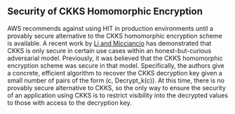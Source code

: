 ## Security of CKKS Homomorphic Encryption

AWS recommends against using HIT in production environments until a provably secure alternative to the CKKS homomorphic encryption scheme is available. A recent work by [Li and Micciancio](https://eprint.iacr.org/2020/1533) has demonstrated that CKKS is only secure in certain use cases within an honest-but-curious adversarial model. Previously, it was believed that the CKKS homomorphic encryption scheme was secure in that model. Specifically, the authors give a concrete, efficient algorithm to recover the CKKS decryption key given a small number of pairs of the form (c, Decrypt_k(c)). At this time, there is no provably secure alternative to CKKS, so the only way to ensure the security of an application using CKKS is to restrict visibility into the decrypted values to those with access to the decryption key.

